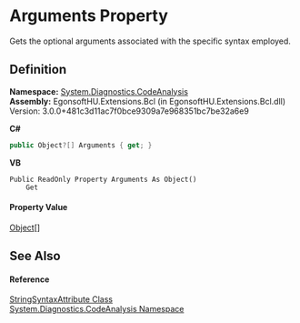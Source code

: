 # Arguments Property


Gets the optional arguments associated with the specific syntax employed.



## Definition
**Namespace:** <a href="N_System_Diagnostics_CodeAnalysis.md">System.Diagnostics.CodeAnalysis</a>  
**Assembly:** EgonsoftHU.Extensions.Bcl (in EgonsoftHU.Extensions.Bcl.dll) Version: 3.0.0+481c3d11ac7f0bce9309a7e968351bc7be32a6e9

**C#**
``` C#
public Object?[] Arguments { get; }
```
**VB**
``` VB
Public ReadOnly Property Arguments As Object()
	Get
```



#### Property Value
<a href="https://learn.microsoft.com/dotnet/api/system.object" target="_blank" rel="noopener noreferrer">Object</a>[]

## See Also


#### Reference
<a href="T_System_Diagnostics_CodeAnalysis_StringSyntaxAttribute.md">StringSyntaxAttribute Class</a>  
<a href="N_System_Diagnostics_CodeAnalysis.md">System.Diagnostics.CodeAnalysis Namespace</a>  
